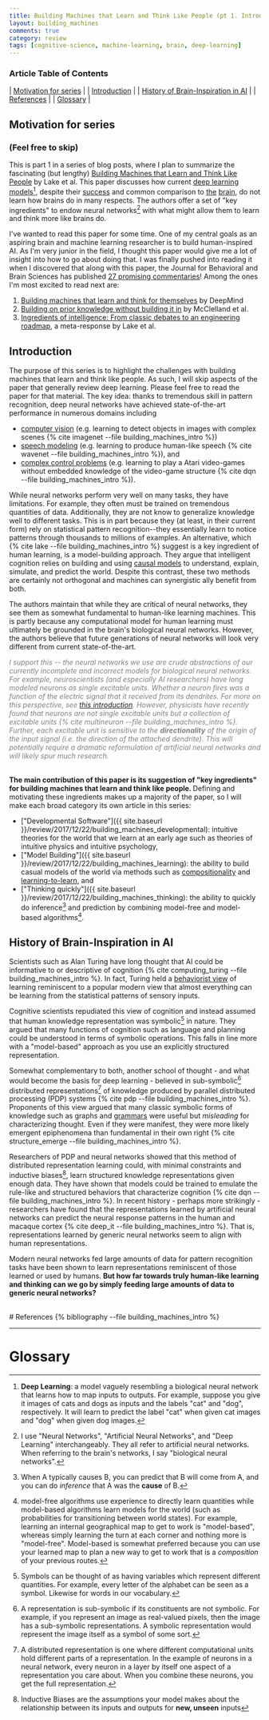 ```yaml
---
title: Building Machines that Learn and Think Like People (pt 1. Introduction and History)
layout: building_machines
comments: true
category: review
tags: [cognitive-science, machine-learning, brain, deep-learning]
---
```


### Article Table of Contents

| [Motivation for series](#motivation-for-series) |
| [Introduction](#introduction) |
| [History of Brain-Inspiration in AI](#history-of-brain-inspiration-in-ai) |
| [References](#references) |
| [Glossary](#glossary) |

## Motivation for series
### (Feel free to skip)
This is part 1 in a series of blog posts, where I plan to summarize the fascinating (but lengthy) [Building Machines that Learn and Think Like People](https://www.cambridge.org/core/journals/behavioral-and-brain-sciences/article/building-machines-that-learn-and-think-like-people/A9535B1D745A0377E16C590E14B94993) by Lake et al. This paper discusses how current [deep learning models](https://medium.freecodecamp.org/want-to-know-how-deep-learning-works-heres-a-quick-guide-for-everyone-1aedeca88076)[^1], despite their [success](https://www.technologyreview.com/s/513696/deep-learning/) and common comparison to [the](http://www.dailymail.co.uk/sciencetech/article-5207101/Googles-AI-software-learning-makes-good-photo.html) [brain](https://www.datanami.com/2017/07/06/google-mimics-human-brain-unified-deep-learning-model/), do not learn how brains do in many respects. The authors offer a set of "key ingredients" to endow neural networks[^2] with what might allow them to learn and think more like brains do.

I've wanted to read this paper for some time. One of my central goals as an aspiring brain and machine learning researcher is to build human-inspired AI. As I'm very junior in the field, I thought this paper would give me a lot of insight into how to go about doing that. I was finally pushed into reading it when I discovered that along with this paper, the Journal for Behavioral and Brain Sciences has published [27 promising commentaries](https://www.cambridge.org/core/journals/behavioral-and-brain-sciences/article/building-machines-that-learn-and-think-like-people/A9535B1D745A0377E16C590E14B94993#fndtn-related-commentaries)! Among the ones I'm most excited to read next are:

1. [Building machines that learn and think for themselves](https://www.cambridge.org/core/journals/behavioral-and-brain-sciences/article/building-machines-that-learn-and-think-for-themselves/E28DBFEC380D4189FB7754B50066A96F) by DeepMind 
2. [Building on prior knowledge without building it in](https://www.cambridge.org/core/journals/behavioral-and-brain-sciences/article/building-on-prior-knowledge-without-building-it-in/F342A14C57094D5AF7BC62950AE49CD8) by McClelland et al.
3. [Ingredients of intelligence: From classic debates to an engineering roadmap](https://www.cambridge.org/core/product/3D2A685AC198EC0008835514735033BB), a meta-response by Lake et al.


## Introduction

The purpose of this series is to highlight the challenges with building machines that learn and think like people. As such, I will skip aspects of the paper that generally review deep learning. Please feel free to read the paper for that material. The key idea: thanks to tremendous skill in pattern recognition, deep neural networks have achieved state-of-the-art performance in numerous domains including 

* [computer vision](https://tryolabs.com/blog/2017/08/30/object-detection-an-overview-in-the-age-of-deep-learning/) (e.g. learning to detect objects in images with complex scenes {% cite imagenet --file building_machines_intro %})
* [speech modeling](https://deepmind.com/blog/wavenet-generative-model-raw-audio/) (e.g. learning to produce human-like speech {% cite wavenet --file building_machines_intro %}), and 
* [complex control problems](https://deepmind.com/research/publications/human-level-control-through-deep-reinforcement-learning/) (e.g. learning to play a Atari video-games without embedded knowledge of the video-game structure {% cite dqn --file building_machines_intro %}). 

While neural networks perform very well on many tasks, they have limitations. For example, they often must be trained on tremendous quantities of data. Additionally, they are not know to generalize knowledge well to different tasks. This is in part because they (at least, in their current form) rely on statistical pattern recognition--they essentially learn to notice patterns through thousands to millions of examples. An alternative, which {% cite lake --file building_machines_intro %} suggest is a key ingredient of human learning, is a model-building approach. They argue that intelligent cognition relies on building and using [causal models](https://en.wikipedia.org/wiki/Causal_model) to understand, explain, simulate, and predict the world. Despite this contrast, these two methods are certainly not orthogonal and machines can synergistic ally benefit from both.


The authors maintain that while they are critical of neural networks, they see them as somewhat fundamental to human-like learning machines. This is partly because any computational model for human learning must ultimately be grounded in the brain's biological neural networks. However, the authors believe that future generations of neural networks will look very different from current state-of-the-art.

<font color="grey"><em>
  I support this -- the neural networks we use are crude abstractions of our currently incomplete and incorrect models for biological neural networks.
  For example, neuroscientists (and especially AI researchers) have long modeled neurons as single excitable units. Whether a neuron fires was a function of the electric signal that it received from its dendrites. For more on this perspective, see <a href="http://cs231n.github.io/neural-networks-1/#biological-motivation-and-connections">this introduction</a>. However, physicists have recently found that neurons are not single excitable units but a collection of excitable units {% cite multineuron --file building_machines_intro %}. Further, each excitable unit is sensitive to the <strong>directionality</strong> of the origin of the input signal (i.e. the direction of the attached dendrite). This will potentially require a dramatic reformulation of artificial neural networks and will likely spur much research.
</em></font>

<br>
<strong>The main contribution of this paper is its suggestion of "key ingredients" for building machines that learn and think like people. </strong> Defining and motivating these ingredients makes up a majority of the paper, so I will make each broad category its own article in this series:

* ["Developmental Software"]({{ site.baseurl }}/review/2017/12/22/building_machines_developmental): intuitive theories for the world that we learn at an early age such as theories of intuitive physics and intuitive psychology, 
* ["Model Building"]({{ site.baseurl }}/review/2017/12/22/building_machines_learning): the ability to build casual models of the world via methods such as [compositionality](https://plato.stanford.edu/entries/compositionality/) and [learning-to-learn](http://bair.berkeley.edu/blog/2017/07/18/learning-to-learn/), and 
* ["Thinking quickly"]({{ site.baseurl }}/review/2017/12/22/building_machines_thinking): the ability to quickly do inference[^3] and prediction by combining model-free and model-based algorithms[^4].

## History of Brain-Inspiration in AI

Scientists such as Alan Turing have long thought that AI could be informative to or descriptive of cognition {% cite computing_turing --file building_machines_intro %}. In fact, Turing held a [behaviorist view](http://www.funderstanding.com/theory/behaviorism/) of learning reminiscent to a popular modern view that almost everything can be learning from the statistical patterns of sensory inputs.

Cognitive scientists repudiated this view of cognition and instead assumed that human knowledge representation was symbolic[^5] in nature. They argued that many functions of cognition such as language and planning could be understood in terms of symbolic operations. This falls in line more with a "model-based" approach as you use an explicitly structured representation.

Somewhat complementary to both, another school of thought - and what would become the basis for deep learning - believed in sub-symbolic[^6] distributed representations[^7] of knowledge produced by parallel distributed processing (PDP) systems {% cite pdp --file building_machines_intro %}. Proponents of this view argued that many classic symbolic forms of knowledge such as graphs and [grammars](https://en.wikipedia.org/wiki/Grammar) were useful but <em>misleading</em> for characterizing thought. Even if they were manifest, they were more likely emergent epiphenomena than fundamental in their own right {% cite structure_emerge --file building_machines_intro %}. 

Researchers of PDP and neural networks showed that this method of distributed representation learning could, with minimal constraints and inductive biases[^8], learn structured knowledge representations given enough data. They have shown that models could be trained to emulate the rule-like and structured behaviors that characterize cognition {% cite dqn --file building_machines_intro %}. In recent history - perhaps more strikingly - researchers have found that the representations learned by artificial neural networks can predict the neural response patterns in the human and macaque cortex {% cite deep_it --file building_machines_intro %}. That is, representations learned by generic neural networks seem to align with human representations.

Modern neural networks fed large amounts of data for pattern recognition tasks have been shown to learn representations reminiscent of those learned or used by humans. <strong>But how far towards truly human-like learning and thinking can we go by simply feeding large amounts of data to generic neural networks?</strong>

<br>
# References
{% bibliography --file building_machines_intro %}

---
# Glossary
[^1]: **Deep Learning**: a model vaguely resembling a biological neural network that learns how to map inputs to outputs. For example, suppose you give it images of cats and dogs as inputs and the labels "cat" and "dog", respectively. It will learn to predict the label "cat" when given cat images and "dog" when given dog images.
[^2]: I use "Neural Networks", "Artificial Neural Networks", and "Deep Learning" interchangeably. They all refer to artificial neural networks. When referring to the brain's networks, I say "biological neural networks".
[^3]: When A typically causes B, you can predict that B will come from A, and you can do *inference* that A was the **cause** of B.
[^4]: model-free algorithms use experience to directly learn quantities while model-based algorithms learn models for the world (such as probabilities for transitioning between world states). For example, learning an internal geographical map to get to work is "model-based", whereas simply learning the turn at each corner and nothing more is "model-free". Model-based is somewhat preferred because you can use your learned map to plan a new way to get to work that is a *composition* of your previous routes.
[^5]: Symbols can be thought of as having variables which represent different quantities. For example, every letter of the alphabet can be seen as a symbol. Likewise for words in our vocabulary.
[^6]: A representation is sub-symbolic if its constituents are not symbolic. For example, if you represent an image as real-valued pixels, then the image has a sub-symbolic representations. A symbolic representation would represent the image itself as a symbol of some sort.
[^7]: A distributed representation is one where different computational units hold different parts of a representation. In the example of neurons in a neural network, every neuron in a layer by itself one aspect of a representation you care about. When you combine these neurons, you get the full representation.
[^8]: Inductive Biases are the assumptions your model makes about the relationship between its inputs and outputs for **new, unseen** inputs